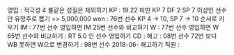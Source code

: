 영입	: 적극성 4 불같은 성질은 제외하기
KP	: 19.22 미만 KP 7 DF 2 SP 7 이상인 선수만 유망주로 뽑기 => 5,000,000 won
	: 76번 선수 KP 4 -> 10, SP 7 -> 10 순서로 키우기
IM	: 77번 선수 영입하면 IM 25번 선수와 비교하기
W	: 77번 선수 영입하면 W 65번 선수와 비교하기
	: RT 5.0 인 선수 영입하기 
CD	: 
해고	: 08번 선수 72번 보다 WB 못하면 W으로 변경하기
	: 98번 선수 2018-06- 해고하기
직원	: 

